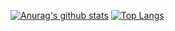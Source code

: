 <!--
**coder-fly/coder-fly** is a ✨ _special_ ✨ repository because its `README.md` (this file) appears on your GitHub profile.

Here are some ideas to get you started:

- 🔭 I’m currently working on ...
- 🌱 I’m currently learning ...
- 👯 I’m looking to collaborate on ...
- 🤔 I’m looking for help with ...
- 💬 Ask me about ...
- 📫 How to reach me: ...
- 😄 Pronouns: ...
- ⚡ Fun fact: ...
-->
[![Anurag's github stats](https://github-readme-stats.vercel.app/api?username=coder-fly)](https://github.com/anuraghazra/github-readme-stats)
[![Top Langs](https://github-readme-stats.vercel.app/api/top-langs/?username=coder-fly&layout=compact)](https://github.com/anuraghazra/github-readme-stats)

